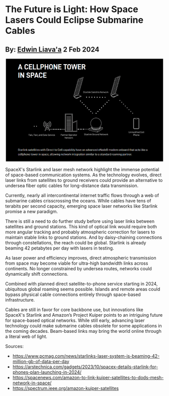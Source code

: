# The Future is Light: How Space Lasers Could Eclipse Submarine Cables
## By: [Edwin Liava'a](https://github.com/EdwinLiavaa) 2 Feb 2024

<p align="center">
 <img width="500" src="https://github.com/EdwinLiavaa/liavaa.space/blob/main/blog/20240202/pic.png">
</p>

SpaceX's Starlink and laser mesh network highlight the immense potential of space-based communication systems. As the technology evolves, direct laser links from satellites to ground receivers could provide an alternative to undersea fiber optic cables for long-distance data transmission.

Currently, nearly all intercontinental internet traffic flows through a web of submarine cables crisscrossing the oceans. While cables have tens of terabits per second capacity, emerging space laser networks like Starlink promise a new paradigm.

There is still a need to do further study before using laser links between satellites and ground stations. This kind of optical link would require both more angular tracking and probably atmospheric correction for lasers to maintain stable links to ground stations. And by daisy-chaining connections through constellations, the reach could be global. Starlink is already beaming 42 petabytes per day with lasers in testing.

As laser power and efficiency improves, direct atmospheric transmission from space may become viable for ultra-high bandwidth links across continents. No longer constrained by undersea routes, networks could dynamically shift connections.

Combined with planned direct satellite-to-phone service starting in 2024, ubiquitous global roaming seems possible. Islands and remote areas could bypass physical cable connections entirely through space-based infrastructure.

Cables are still in favor for core backbone use, but innovations like SpaceX's Starlink and Amazon’s Project Kuiper points to an intriguing future for space-based optical networks. While still early, advancing laser technology could make submarine cables obsolete for some applications in the coming decades. Beam-based links may bring the world online through a literal web of light.


Sources: 
* https://www.pcmag.com/news/starlinks-laser-system-is-beaming-42-million-gb-of-data-per-day
* https://arstechnica.com/gadgets/2023/10/spacex-details-starlink-for-phones-plan-launching-in-2024/
* https://spacenews.com/amazon-to-link-kuiper-satellites-to-dods-mesh-network-in-space/
* https://spectrum.ieee.org/amazon-kuiper-satellites